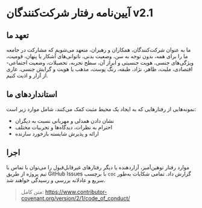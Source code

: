 
# آیین‌نامه رفتار شرکت‌کنندگان v2.1

## تعهد ما
ما به عنوان شرکت‌کنندگان، همکاران و رهبران، متعهد می‌شویم که مشارکت در جامعه ما را برای همه، بدون توجه به سن، وضعیت بدنی، ناتوانی‌های آشکار یا پنهان، قومیت، ویژگی‌های جنسی، هویت جنسیتی و ابراز آن، سطح تجربه، تحصیلات، وضعیت اجتماعی-اقتصادی، ملیت، ظاهر، نژاد، طبقه، رنگ پوست، مذهب یا هویت و گرایش جنسی، عاری از آزار و اذیت کنیم.

## استانداردهای ما
نمونه‌هایی از رفتارهایی که به ایجاد یک محیط مثبت کمک می‌کنند، شامل موارد زیر است:
- نشان دادن همدلی و مهربانی نسبت به دیگران
- احترام به نظرات، دیدگاه‌ها و تجربیات مختلف
- ارائه و پذیرش شایسته بازخورد سازنده

## اجرا
موارد رفتار توهین‌آمیز، آزاردهنده یا دیگر رفتارهای غیرقابل‌قبول را می‌توان با تماس با تیم پروژه از طریق GitHub Issues با برچسب `coc` گزارش داد. تمامی شکایات به‌طور سریع و عادلانه بررسی و رسیدگی خواهند شد.

> متن کامل: https://www.contributor-covenant.org/version/2/1/code_of_conduct/
